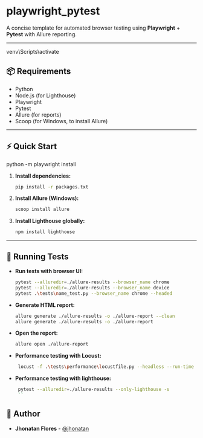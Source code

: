 # playwright_pytest

A concise template for automated browser testing using **Playwright** + **Pytest** with Allure reporting.

---
venv\Scripts\activate

## 📦 Requirements
- Python
- Node.js (for Lighthouse)
- Playwright
- Pytest
- Allure (for reports)
- Scoop (for Windows, to install Allure)

---

## ⚡️ Quick Start

python -m playwright install

1. **Install dependencies:**
   ```bash
   pip install -r packages.txt
   ```
2. **Install Allure (Windows):**
   ```bash
   scoop install allure
   ```
2. **Install Lighthouse globally:**
   ```bash
   npm install lighthouse
   ```
---

## 🚀 Running Tests

- **Run tests with browser UI:**
  ```bash
  pytest --alluredir=./allure-results --browser_name chrome
  pytest --alluredir=./allure-results --browser_name device
  pytest .\tests\name_test.py --browser_name chrome --headed 
  ```
- **Generate HTML report:**
  ```bash
  allure generate ./allure-results -o ./allure-report --clean
  allure generate ./allure-results -o ./allure-report
  ```
- **Open the report:**
  ```bash
  allure open ./allure-report
  ```
- **Performance testing with Locust:**
  ```bash
   locust -f .\tests\performance\locustfile.py --headless --run-time 40m --csv=resultados 
   ```
- **Performance testing with lighthouse:**
  ```bash
   pytest --alluredir=./allure-results --only-lighthouse -s
   ``

## 👤 Author
- **Jhonatan Flores** - [@jhonatan](https://github.com/Jhonatanfc94)